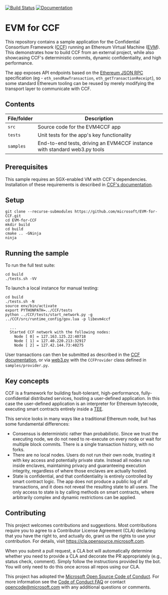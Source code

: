 [![Build Status](https://dev.azure.com/MSRC-CCF/CCF/_apis/build/status/EVM-for-CCF%20GitHub%20CI?branchName=master)](https://dev.azure.com/MSRC-CCF/CCF/_build/latest?definitionId=5&branchName=master)
[![Documentation](https://dev.azure.com/MSRC-CCF/CCF/_apis/build/status/CCF%20GitHub%20Pages?branchName=master)](https://microsoft.github.io/CCF/)

# EVM for CCF

This repository contains a sample application for the Confidential Consortium Framework ([CCF](https://github.com/Microsoft/CCF)) running an Ethereum Virtual Machine ([EVM](https://github.com/Microsoft/eEVM/)). This demonstrates how to build CCF from an external project, while also showcasing CCF's deterministic commits, dynamic confidentiality, and high performance.

The app exposes API endpoints based on the [Ethereum JSON RPC](https://github.com/ethereum/wiki/wiki/JSON-RPC) specification (eg - `eth_sendRawTransaction`, `eth_getTransactionReceipt`), so some standard Ethereum tooling can be reused by merely modifying the transport layer to communicate with CCF.

## Contents

| File/folder       | Description                                |
|-------------------|--------------------------------------------|
| `src`             | Source code for the EVM4CCF app            |
| `tests`           | Unit tests for the app's key functionality |
| `samples`         | End-to-end tests, driving an EVM4CCF instance with standard web3.py tools|

## Prerequisites

This sample requires an SGX-enabled VM with CCF's dependencies. Installation of these requirements is described in [CCF's documentation](https://microsoft.github.io/CCF/quickstart/requirements.html#environment-setup).

## Setup

```
git clone --recurse-submodules https://github.com/microsoft/EVM-for-CCF.git
cd EVM-for-CCF
mkdir build
cd build
cmake .. -GNinja
ninja
```

## Running the sample

To run the full test suite:

```
cd build
./tests.sh -VV
```

To launch a local instance for manual testing:

```
cd build
./tests.sh -N
source env/bin/activate
export PYTHONPATH=../CCF/tests
python ../CCF/tests/start_network.py -g ../CCF/src/runtime_config/gov.lua -p libevm4ccf

  ...
  Started CCF network with the following nodes:
    Node [ 0] = 127.163.125.22:40718
    Node [ 1] = 127.40.220.213:32917
    Node [ 2] = 127.42.144.73:40275
```

User transactions can then be submitted as described in the [CCF documentation](https://microsoft.github.io/CCF/users/issue_commands.html), or via [web3.py](https://web3py.readthedocs.io/) with the `CCFProvider` class defined in `samples/provider.py`.

## Key concepts

CCF is a framework for building fault-tolerant, high-performance, fully-confidential distributed services, hosting a user-defined application. In this case the user-defined application is an interpreter for Ethereum bytecode, executing smart contracts entirely inside a [TEE](https://en.wikipedia.org/wiki/Trusted_execution_environment).

This service looks in many ways like a traditional Ethereum node, but has some fundamental differences:
- Consensus is deterministic rather than probabilistic. Since we trust the executing node, we do not need to re-execute on every node or wait for multiple block commits. There is a single transaction history, with no forks.
- There are no local nodes. Users do not run their own node, trusting it with key access and potentially private state. Instead all nodes run inside enclaves, maintaining privacy and guaranteeing execution integrity, regardless of where those enclaves are actually hosted.
- State is confidential, and that confidentiality is entirely controlled by smart contract logic. The app does not produce a public log of all transactions, and it does not reveal the resulting state to all users. The only access to state is by calling methods on smart contracts, where arbitrarily complex and dynamic restrictions can be applied.

## Contributing

This project welcomes contributions and suggestions.  Most contributions require you to agree to a
Contributor License Agreement (CLA) declaring that you have the right to, and actually do, grant us
the rights to use your contribution. For details, visit https://cla.opensource.microsoft.com.

When you submit a pull request, a CLA bot will automatically determine whether you need to provide
a CLA and decorate the PR appropriately (e.g., status check, comment). Simply follow the instructions
provided by the bot. You will only need to do this once across all repos using our CLA.

This project has adopted the [Microsoft Open Source Code of Conduct](https://opensource.microsoft.com/codeofconduct/).
For more information see the [Code of Conduct FAQ](https://opensource.microsoft.com/codeofconduct/faq/) or
contact [opencode@microsoft.com](mailto:opencode@microsoft.com) with any additional questions or comments.
